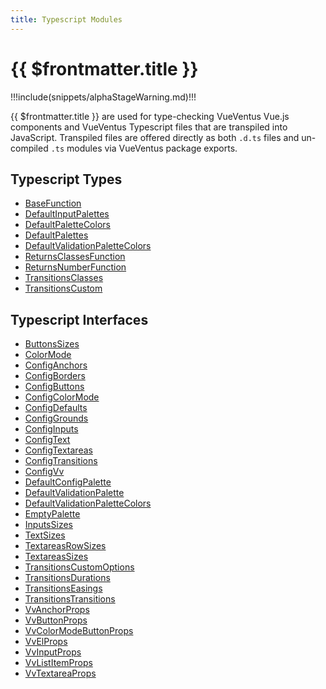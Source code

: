 ```yaml
---
title: Typescript Modules
---
```


<script setup>
    import DocsAnimatedLogoSection from '../../src/views/compos/DocsAnimatedLogoSection.vue'
    import DocsPackageVersion from '../../src/views/compos/DocsPackageVersion.vue'
</script>




<DocsAnimatedLogoSection/>





# {{ $frontmatter.title }}

!!!include(snippets/alphaStageWarning.md)!!!

{{ $frontmatter.title }} are used for type-checking VueVentus Vue.js components and VueVentus Typescript files that are transpiled into JavaScript. Transpiled files are offered directly as both `.d.ts` files and un-compiled `.ts` modules via VueVentus package exports.

## Typescript Types

* [BaseFunction](/typescript/types#basefunction)
* [DefaultInputPalettes](/typescript/types#defaultinputpalettes)
* [DefaultPaletteColors](/typescript/types#defaultpalettecolors)
* [DefaultPalettes](/typescript/types#defaultpalettes)
* [DefaultValidationPaletteColors](/typescript/types#defaultvalidationpalettecolors)
* [ReturnsClassesFunction](/typescript/types#returnsclassesfunction)
* [ReturnsNumberFunction](/typescript/types#returnsnumberfunction)
* [TransitionsClasses](/typescript/types#transitionsclasses)
* [TransitionsCustom](/typescript/types#transitionscustom)

## Typescript Interfaces

* [ButtonsSizes](/typescript/interfaces#buttonssizes)
* [ColorMode](/typescript/interfaces#colormode)
* [ConfigAnchors](/typescript/interfaces#configanchors)
* [ConfigBorders](/typescript/interfaces#configborders)
* [ConfigButtons](/typescript/interfaces#configbuttons)
* [ConfigColorMode](/typescript/interfaces#configcolormode)
* [ConfigDefaults](/typescript/interfaces#configdefaults)
* [ConfigGrounds](/typescript/interfaces#configgrounds)
* [ConfigInputs](/typescript/interfaces#configinputs)
* [ConfigText](/typescript/interfaces#configtext)
* [ConfigTextareas](/typescript/interfaces#configtextareas)
* [ConfigTransitions](/typescript/interfaces#configtransitions)
* [ConfigVv](/typescript/interfaces#configvv)
* [DefaultConfigPalette](/typescript/interfaces#defaultconfigpalette)
* [DefaultValidationPalette](/typescript/interfaces#defaultvalidationpalette)
* [DefaultValidationPaletteColors](/typescript/interfaces#defaultvalidationpalettecolors)
* [EmptyPalette](/typescript/interfaces#emptypalette)
* [InputsSizes](/typescript/interfaces#inputssizes)
* [TextSizes](/typescript/interfaces#textsizes)
* [TextareasRowSizes](/typescript/interfaces#textareasrowsizes)
* [TextareasSizes](/typescript/interfaces#textareassizes)
* [TransitionsCustomOptions](/typescript/interfaces#transitionscustomoptions)
* [TransitionsDurations](/typescript/interfaces#transitionsdurations)
* [TransitionsEasings](/typescript/interfaces#transitionseasings)
* [TransitionsTransitions](/typescript/interfaces#transitionstransitions)
* [VvAnchorProps](/typescript/interfaces#vvanchorprops)
* [VvButtonProps](/typescript/interfaces#vvbuttonprops)
* [VvColorModeButtonProps](/typescript/interfaces#vvcolormodebuttonprops)
* [VvElProps](/typescript/interfaces#vvelprops)
* [VvInputProps](/typescript/interfaces#vvinputprops)
* [VvListItemProps](/typescript/interfaces#vvlistitemprops)
* [VvTextareaProps](/typescript/interfaces#vvtextareaprops)












<DocsPackageVersion/>
